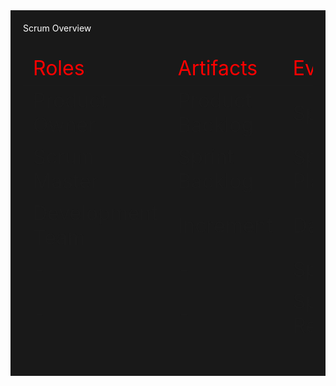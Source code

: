 <div style="background-color: rgba(0, 0, 0, 0.9); color: #fff; padding: 20px;">
Scrum Overview

<table style="font-size:xx-large">
    <thead style="color: red">
        <tr>
            <td>Roles</td>
            <td>Artifacts</td>
            <td>Events</td>
        </tr>
    </thead>
    <tbody>
        <tr>
            <td>Product Owner</td>
            <td>Product Backlog</td>
            <td>Sprint</td>
        </tr>
        <tr>
            <td>Scrum Master</td>
            <td>Sprint Backlog</td>
            <td>Sprint Planning</td>
        </tr>
	    <tr>
            <td>Development Team</td>
            <td>Increment</td>
            <td>Daily Scrum</td>
        </tr>
	    <tr>
            <td>-</td>
            <td>-</td>
            <td>Sprint Review</td>
        </tr>
	    <tr>
            <td>-</td>
            <td>-</td>
            <td>Sprint Retrospective</td>
        </tr>
    </tbody>
</table>
</div>